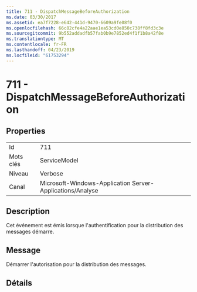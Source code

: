 ```yaml
---
title: 711 - DispatchMessageBeforeAuthorization
ms.date: 03/30/2017
ms.assetid: ea7f7228-e642-441d-9470-6609a9fe08f0
ms.openlocfilehash: 66c82cfe4a22aae1ea53cd0e850c738ff8fd3c3e
ms.sourcegitcommit: 9b552addadfb57fab0b9e7852ed4f1f1b8a42f8e
ms.translationtype: MT
ms.contentlocale: fr-FR
ms.lasthandoff: 04/23/2019
ms.locfileid: "61753294"
---
```

# <a name="711---dispatchmessagebeforeauthorization"></a>711 - DispatchMessageBeforeAuthorization
## <a name="properties"></a>Properties  
  
|||  
|-|-|  
|Id|711|  
|Mots clés|ServiceModel|  
|Niveau|Verbose|  
|Canal|Microsoft-Windows-Application Server-Applications/Analyse|  
  
## <a name="description"></a>Description  
 Cet événement est émis lorsque l'authentification pour la distribution des messages démarre.  
  
## <a name="message"></a>Message  
 Démarrer l'autorisation pour la distribution des messages.  
  
## <a name="details"></a>Détails

